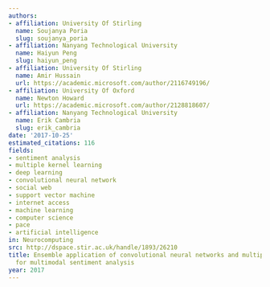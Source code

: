 ```yaml
---
authors:
- affiliation: University Of Stirling
  name: Soujanya Poria
  slug: soujanya_poria
- affiliation: Nanyang Technological University
  name: Haiyun Peng
  slug: haiyun_peng
- affiliation: University Of Stirling
  name: Amir Hussain
  url: https://academic.microsoft.com/author/2116749196/
- affiliation: University Of Oxford
  name: Newton Howard
  url: https://academic.microsoft.com/author/2128818607/
- affiliation: Nanyang Technological University
  name: Erik Cambria
  slug: erik_cambria
date: '2017-10-25'
estimated_citations: 116
fields:
- sentiment analysis
- multiple kernel learning
- deep learning
- convolutional neural network
- social web
- support vector machine
- internet access
- machine learning
- computer science
- pace
- artificial intelligence
in: Neurocomputing
src: http://dspace.stir.ac.uk/handle/1893/26210
title: Ensemble application of convolutional neural networks and multiple kernel learning
  for multimodal sentiment analysis
year: 2017
---
```

